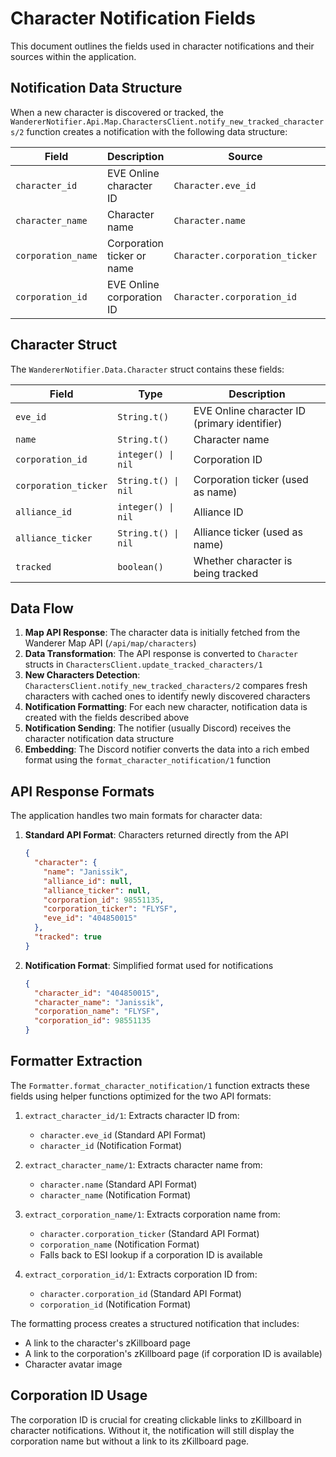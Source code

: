 # Character Notification Fields

This document outlines the fields used in character notifications and their sources within the application.

## Notification Data Structure

When a new character is discovered or tracked, the `WandererNotifier.Api.Map.CharactersClient.notify_new_tracked_characters/2` function creates a notification with the following data structure:

| Field              | Description                | Source                         | Example      |
| ------------------ | -------------------------- | ------------------------------ | ------------ |
| `character_id`     | EVE Online character ID    | `Character.eve_id`             | `"12345678"` |
| `character_name`   | Character name             | `Character.name`               | `"John Doe"` |
| `corporation_name` | Corporation ticker or name | `Character.corporation_ticker` | `"CORP"`     |
| `corporation_id`   | EVE Online corporation ID  | `Character.corporation_id`     | `98765432`   |

## Character Struct

The `WandererNotifier.Data.Character` struct contains these fields:

| Field                | Type                | Description                                  |
| -------------------- | ------------------- | -------------------------------------------- |
| `eve_id`             | `String.t()`        | EVE Online character ID (primary identifier) |
| `name`               | `String.t()`        | Character name                               |
| `corporation_id`     | `integer() \| nil`  | Corporation ID                               |
| `corporation_ticker` | `String.t() \| nil` | Corporation ticker (used as name)            |
| `alliance_id`        | `integer() \| nil`  | Alliance ID                                  |
| `alliance_ticker`    | `String.t() \| nil` | Alliance ticker (used as name)               |
| `tracked`            | `boolean()`         | Whether character is being tracked           |

## Data Flow

1. **Map API Response**: The character data is initially fetched from the Wanderer Map API (`/api/map/characters`)
2. **Data Transformation**: The API response is converted to `Character` structs in `CharactersClient.update_tracked_characters/1`
3. **New Characters Detection**: `CharactersClient.notify_new_tracked_characters/2` compares fresh characters with cached ones to identify newly discovered characters
4. **Notification Formatting**: For each new character, notification data is created with the fields described above
5. **Notification Sending**: The notifier (usually Discord) receives the character notification data structure
6. **Embedding**: The Discord notifier converts the data into a rich embed format using the `format_character_notification/1` function

## API Response Formats

The application handles two main formats for character data:

1. **Standard API Format**: Characters returned directly from the API

   ```json
   {
     "character": {
       "name": "Janissik",
       "alliance_id": null,
       "alliance_ticker": null,
       "corporation_id": 98551135,
       "corporation_ticker": "FLYSF",
       "eve_id": "404850015"
     },
     "tracked": true
   }
   ```

2. **Notification Format**: Simplified format used for notifications
   ```json
   {
     "character_id": "404850015",
     "character_name": "Janissik",
     "corporation_name": "FLYSF",
     "corporation_id": 98551135
   }
   ```

## Formatter Extraction

The `Formatter.format_character_notification/1` function extracts these fields using helper functions optimized for the two API formats:

1. `extract_character_id/1`: Extracts character ID from:

   - `character.eve_id` (Standard API Format)
   - `character_id` (Notification Format)

2. `extract_character_name/1`: Extracts character name from:

   - `character.name` (Standard API Format)
   - `character_name` (Notification Format)

3. `extract_corporation_name/1`: Extracts corporation name from:

   - `character.corporation_ticker` (Standard API Format)
   - `corporation_name` (Notification Format)
   - Falls back to ESI lookup if a corporation ID is available

4. `extract_corporation_id/1`: Extracts corporation ID from:
   - `character.corporation_id` (Standard API Format)
   - `corporation_id` (Notification Format)

The formatting process creates a structured notification that includes:

- A link to the character's zKillboard page
- A link to the corporation's zKillboard page (if corporation ID is available)
- Character avatar image

## Corporation ID Usage

The corporation ID is crucial for creating clickable links to zKillboard in character notifications. Without it, the notification will still display the corporation name but without a link to its zKillboard page.

